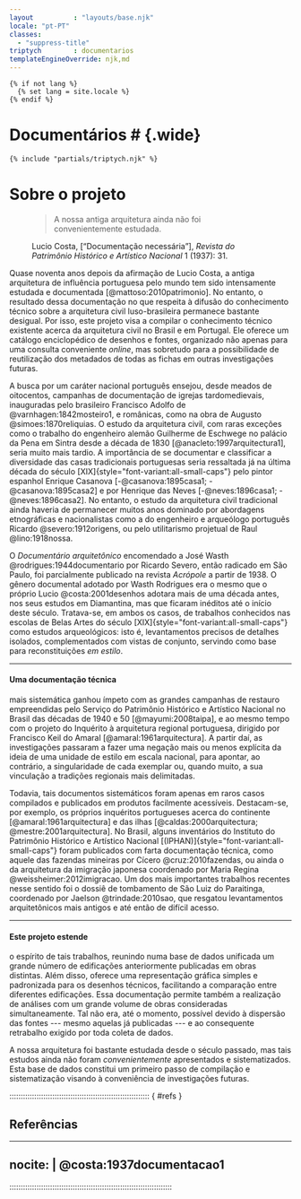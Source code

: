 ```yaml
---
layout          : "layouts/base.njk"
locale: "pt-PT"
classes:
  - "suppress-title"
triptych        : documentarios
templateEngineOverride: njk,md
---
```


```{=html}
{% if not lang %}
  {% set lang = site.locale %}
{% endif %}
```

# Documentários # {.wide}

```{=html}
{% include "partials/triptych.njk" %}
```

# Sobre o projeto #

<figure>
<blockquote class="epigraph">
A nossa antiga arquitetura ainda não foi convenientemente estudada.
</blockquote>

<figcaption class="blockquote-footer">
Lucio Costa, [<q>Documentação necessária</q>],
<cite>Revista do Patrimônio Histórico e Artístico Nacional</cite> 1
(1937): 31.
</figcaption>
</figure>

[<q>Documentação necessária</q>]: #ref-costa:1937documentacao1

Quase noventa anos depois da afirmação de Lucio Costa,
a antiga arquitetura de influência portuguesa pelo mundo tem sido
intensamente estudada e documentada [@mattoso:2010patrimonio].
No entanto, o resultado dessa documentação no que respeita à
difusão do conhecimento técnico sobre a arquitetura civil
luso-brasileira permanece bastante desigual.
Por isso, este projeto visa a compilar o conhecimento técnico
existente acerca da arquitetura civil no Brasil e em Portugal.
Ele oferece um catálogo enciclopédico de desenhos e fontes,
organizado não apenas para uma consulta conveniente *online*,
mas sobretudo para a possibilidade de reutilização dos metadados
de todas as fichas em outras investigações futuras.

A busca por um caráter nacional português ensejou, desde meados de
oitocentos, campanhas de
documentação de igrejas tardomedievais, inauguradas pelo brasileiro
Francisco Adolfo de @varnhagen:1842mosteiro1,
e românicas, como na obra de Augusto @simoes:1870reliquias.
O estudo da arquitetura civil, com raras exceções como o trabalho do
engenheiro alemão Guilherme de Eschwege no palácio da Pena em Sintra
desde a década de 1830 [@anacleto:1997arquitectura1],
seria muito mais tardio.
A importância de se documentar e classificar a diversidade das casas
tradicionais portuguesas seria ressaltada já na última década do
século [XIX]{style="font-variant:all-small-caps"} pelo pintor espanhol
Enrique Casanova [-@casanova:1895casa1; -@casanova:1895casa2] e por
Henrique das Neves [-@neves:1896casa1; -@neves:1896casa2].
No entanto, o estudo da arquitetura civil tradicional ainda haveria de
permanecer muitos anos dominado por abordagens etnográficas e
nacionalistas como a do engenheiro e arqueólogo português
Ricardo @severo:1912origens, ou pelo utilitarismo projetual de
Raul @lino:1918nossa.

O *Documentário arquitetônico* encomendado a José Wasth
@rodrigues:1944documentario por
Ricardo Severo, então radicado em São Paulo,
foi parcialmente publicado na revista *Acrópole* a partir de 1938.
O gênero documental adotado por Wasth Rodrigues era o mesmo que
o próprio Lucio @costa:2001desenhos adotara mais de uma década antes,
nos seus estudos em Diamantina, mas que ficaram inéditos
até o início deste século.
Tratava-se, em ambos os casos, de trabalhos conhecidos nas escolas
de Belas Artes do século [XIX]{style="font-variant:all-small-caps"}
como estudos arqueológicos:
isto é, levantamentos precisos de detalhes isolados, complementados
com vistas de conjunto, servindo como base para reconstituições
*em estilo*.

<hr class="clearfix" />

#### Uma documentação técnica ####

mais sistemática ganhou ímpeto com as grandes campanhas de restauro
empreendidas pelo Serviço do Patrimônio Histórico e Artístico Nacional
no Brasil das décadas de 1940 e 50 [@mayumi:2008taipa],
e ao mesmo tempo com o projeto do Inquérito à arquitetura regional
portuguesa, dirigido por Francisco Keil do Amaral
[@amaral:1961arquitectura].
A partir daí, as investigações passaram a fazer uma negação
mais ou menos explícita da ideia de uma unidade de estilo em
escala nacional, para apontar, ao contrário, a singularidade de cada
exemplar ou, quando muito, a sua vinculação a tradições regionais
mais delimitadas.

Todavia, tais documentos sistemáticos foram apenas em raros casos
compilados e publicados em produtos facilmente acessíveis.
Destacam-se, por exemplo, os próprios inquéritos portugueses acerca
do continente [@amaral:1961arquitectura] e das ilhas
[@caldas:2000arquitectura; @mestre:2001arquitectura].
No Brasil, alguns inventários do Instituto do Patrimônio Histórico e
Artístico Nacional [(IPHAN)]{style="font-variant:all-small-caps"}
foram publicados com farta documentação técnica,
como aquele das fazendas mineiras por Cícero @cruz:2010fazendas,
ou ainda o da arquitetura da imigração japonesa coordenado por
Maria Regina @weissheimer:2012imigracao.
Um dos mais importantes trabalhos recentes nesse sentido foi o
dossiê de tombamento de São Luiz do Paraitinga, coordenado por
Jaelson @trindade:2010sao,
que resgatou levantamentos arquitetônicos mais antigos e até
então de difícil acesso.

<hr class="clearfix" />

#### Este projeto estende ####

o espírito de tais trabalhos, reunindo numa base de dados unificada
um grande número de edificações anteriormente publicadas em obras
distintas.
Além disso, oferece uma representação gráfica simples e padronizada
para os desenhos técnicos, facilitando a comparação entre
diferentes edificações.
Essa documentação permite também a realização de análises com um
grande volume de obras consideradas simultaneamente.
Tal não era, até o momento, possível devido à dispersão das fontes
--- mesmo aquelas já publicadas --- e ao consequente retrabalho
exigido por toda coleta de dados.

A nossa arquitetura foi bastante estudada desde o século passado,
mas tais estudos ainda não foram *convenientemente* apresentados e
sistematizados.
Esta base de dados constitui um primeiro passo de compilação e
sistematização visando à conveniência de investigações futuras.


:::::::::::::::::::::::::::::::::::::::::::::::::::::::::::::: { #refs }

## Referências ##

---
nocite: |
  @costa:1937documentacao1
---

::::::::::::::::::::::::::::::::::::::::::::::::::::::::::::::::::::::::

